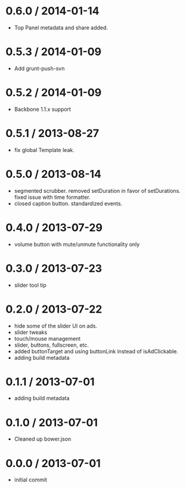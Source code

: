 
0.6.0 / 2014-01-14 
==================

 * Top Panel metadata and share added.

0.5.3 / 2014-01-09 
==================

 * Add grunt-push-svn

0.5.2 / 2014-01-09 
==================

 * Backbone 1.1.x support

0.5.1 / 2013-08-27 
==================

  * fix global Template leak.
 
0.5.0 / 2013-08-14 
==================

  * segmented scrubber. removed setDuration in favor of setDurations. fixed issue with time formatter.
  * closed caption button. standardized events. 
 
0.4.0 / 2013-07-29 
==================

  * volume button with mute/unmute functionality only

0.3.0 / 2013-07-23 
==================

  * slider tool tip

0.2.0 / 2013-07-22 
==================

  * hide some of the slider UI on ads.
  * slider tweaks
  * touch/mouse management
  * slider, buttons, fullscreen, etc.
  * added buttonTarget and using buttonLink instead of isAdClickable.
  * adding build metadata

0.1.1 / 2013-07-01 
==================

  * adding build metadata

0.1.0 / 2013-07-01 
==================

  * Cleaned up bower.json

0.0.0 / 2013-07-01 
==================

  * initial commit

